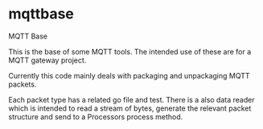 # mqttbase
MQTT Base

This is the base of some MQTT tools.   The intended use of these are for a MQTT gateway project.

Currently this code mainly deals with packaging and unpackaging MQTT packets.

Each packet type has a related go file and test.   There is a also data reader which is intended to read a stream of bytes, generate the relevant packet structure and send to a Processors process method.
